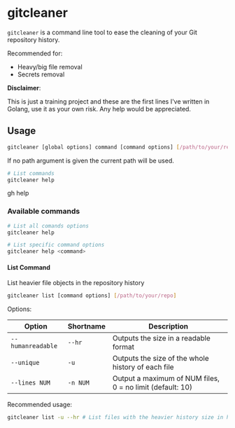 # gitcleaner

`gitcleaner` is a command line tool to ease the cleaning of your Git repository history.

Recommended for:

- Heavy/big file removal
- Secrets removal

**Disclaimer**:

This is just a training project and these are the first lines I've written in Golang, use it as your own risk. Any help would be appreciated.

## Usage

```bash
gitcleaner [global options] command [command options] [/path/to/your/repo]
```

If no path argument is given the current path will be used.

```bash
# List commands
gitcleaner help
```

gh help <command>
### Available commands

```bash
# List all comands options
gitcleaner help
```

```bash
# List specific command options
gitcleaner help <command>
```

#### List Command

List heavier file objects in the repository history

```bash
gitcleaner list [command options] [/path/to/your/repo]
```

Options:

Option            | Shortname | Description
---               | ---       | ---
`--humanreadable` | `--hr`    | Outputs the size in a readable format
`--unique`        | `-u`      | Outputs the size of the whole history of each file
`--lines NUM`     | `-n NUM`  | Output a maximum of NUM files, 0 = no limit (default: 10)

Recommended usage:

```bash
gitcleaner list -u --hr # List files with the heavier history size in human readable format
```
